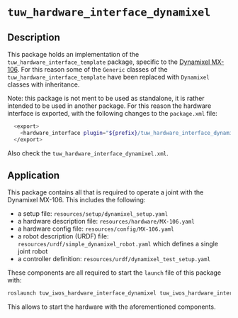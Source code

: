# `tuw_hardware_interface_dynamixel`

## Description

This package holds an implementation of the `tuw_hardware_interface_template` package, specific to the [Dynamixel MX-106](https://emanual.robotis.com/docs/en/dxl/mx/mx-106/).
For this reason some of the `Generic` classes of the `tuw_hardware_interface_template` have been replaced with `Dynamixel` classes with inheritance.

Note: this package is not ment to be used as standalone, it is rather intended to be used in another package.
For this reason the hardware interface is exported, with the following changes to the `package.xml` file:
```bash
  <export>
    <hardware_interface plugin="${prefix}/tuw_hardware_interface_dynamixel.xml"/>
  </export>
```
Also check the `tuw_hardware_interface_dynamixel.xml`.

## Application

This package contains all that is required to operate a joint with the Dynamixel MX-106.
This includes the following:
- a setup file: `resources/setup/dynamixel_setup.yaml`
- a hardware description file:  `resources/hardware/MX-106.yaml`
- a hardware config file:  `resources/config/MX-106.yaml`
- a robot description (URDF) file: `resources/urdf/simple_dynamixel_robot.yaml` which defines a single joint robot
- a controller definition: `resources/urdf/dynamixel_test_setup.yaml`

These components are all required to start the `launch` file of this package with:
```bash
roslaunch tuw_iwos_hardware_interface_dynamixel tuw_iwos_hardware_interface_dynamixel_node.launch
```
This allows to start the hardware with the aforementioned components.
